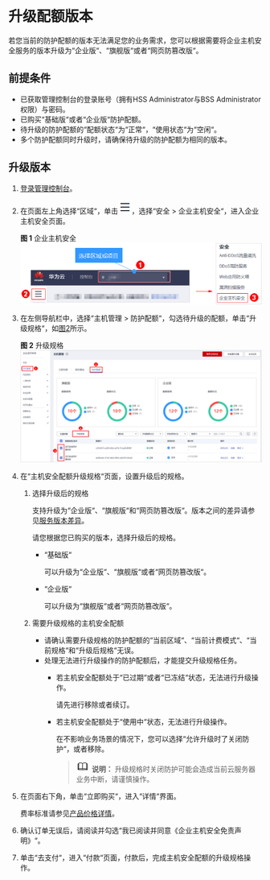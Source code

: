 # 升级配额版本<a name="hss_01_0121"></a>

若您当前的防护配额的版本无法满足您的业务需求，您可以根据需要将企业主机安全服务的版本升级为“企业版“、“旗舰版“或者“网页防篡改版“。

## 前提条件<a name="section3817278171"></a>

-   已获取管理控制台的登录账号（拥有HSS Administrator与BSS Administrator权限）与密码。
-   已购买“基础版“或者“企业版“防护配额。
-   待升级的防护配额的“配额状态“为“正常“，“使用状态“为“空闲“。
-   多个防护配额同时升级时，请确保待升级的防护配额为相同的版本。

## 升级版本<a name="section1340210217495"></a>

1.  [登录管理控制台](https://console.huaweicloud.com)。
2.  在页面左上角选择“区域“，单击![](figures/icon-servicelist.png)，选择“安全  \>  企业主机安全“，进入企业主机安全页面。

    **图 1**  企业主机安全<a name="hss_01_0229_fig1855613765114"></a>  
    ![](figures/企业主机安全.png "企业主机安全")

3.  在左侧导航栏中，选择“主机管理  \>  防护配额“，勾选待升级的配额，单击“升级规格“，如[图2](#fig556182413233)所示。

    **图 2**  升级规格<a name="fig556182413233"></a>  
    ![](figures/升级规格.png "升级规格")

4.  在“主机安全配额升级规格“页面，设置升级后的规格。
    1.  选择升级后的规格

        支持升级为“企业版“、“旗舰版“和“网页防篡改版“。版本之间的差异请参见[服务版本差异](https://support.huaweicloud.com/productdesc-hss/hss_01_0136.html)。

        请您根据您已购买的版本，选择升级后的规格。

        -   “基础版“

            可以升级为“企业版“、“旗舰版“或者“网页防篡改版“。

        -   “企业版“

            可以升级为“旗舰版“或者“网页防篡改版“。


    2.  需要升级规格的主机安全配额
        -   请确认需要升级规格的防护配额的“当前区域“、“当前计费模式“、“当前规格“和“升级后规格“无误。
        -   处理无法进行升级操作的防护配额后，才能提交升级规格任务。
            -   若主机安全配额处于“已过期“或者“已冻结“状态，无法进行升级操作。

                请先进行移除或者续订。

            -   若主机安全配额处于“使用中“状态，无法进行升级操作。

                在不影响业务场景的情况下，您可以选择“允许升级时了关闭防护“，或者移除。

                >![](public_sys-resources/icon-note.gif) **说明：** 
                >升级规格时关闭防护可能会造成当前云服务器业务中断，请谨慎操作。




5.  在页面右下角，单击“立即购买“，进入“详情“界面。

    费率标准请参见[产品价格详情](https://www.huaweicloud.com/price_detail.html#/hss_detail)。

6.  确认订单无误后，请阅读并勾选“我已阅读并同意《企业主机安全免责声明》“。
7.  单击“去支付“，进入“付款“页面，付款后，完成主机安全配额的升级规格操作。

